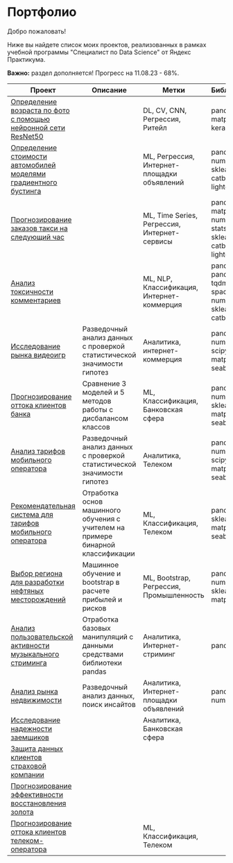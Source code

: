 # Портфолио
Добро пожаловать! 

Ниже вы найдете список моих проектов, реализованных в рамках учебной программы "Специалист по Data Science" от Яндекс Практикума.

**Важно:** раздел дополняется! Прогресс на 11.08.23 - 68%.

| **Проект**                                                                                                                                          | **Описание** | **Метки**                  | **Библиотеки**                                                       |
|-----------------------------------------------------------------------------------------------------------------------------------------------------|----------------------|----------------------------|----------------------------------------------------------------------|
| [Определение возраста по фото с помощью нейронной сети ResNet50](https://github.com/QXm8s/Portfolio/blob/main/age_recognition/project.ipynb)        |                | DL, CV, CNN, Регрессия, Ритейл     | pandas, matplotlib, keras                                            |
| [Определение стоимости автомобилей моделями градиентного бустинга](https://github.com/QXm8s/Portfolio/blob/main/car_price_prediction/project.ipynb) |   | ML, Регрессия, Интернет-площадки объявлений              | pandas, re, numpy, sklearn, catboost, lightgbm                       |
| [Прогнозирование заказов такси на следующий час](https://github.com/QXm8s/Portfolio/blob/main/taxi_orders_forecast/project.ipynb)                   |      | ML, Time Series, Регрессия, Интернет-сервисы | pandas, matplotlib, numpy, statsmodels, sklearn, catboost, lightgbm  |
| [Анализ токсичности комментариев](https://github.com/QXm8s/Portfolio/blob/main/toxic_comment_detection/project.ipynb)                               |     | ML, NLP, Классификация, Интернет-коммерция    | pandas, pandarallel, tqdm, spacy, re, numpy, sklearn, catboost       |
| [Исследование рынка видеоигр](https://github.com/QXm8s/Portfolio/blob/main/video_games_market_analysis/project.ipynb)                               | Разведочный анализ данных с проверкой статистической значимости гипотез    | Аналитика, интернет-коммерция                 | pandas, numpy, scipy, matplotlib, seaborn                            |
| [Прогнозирование оттока клиентов банка](https://github.com/QXm8s/Portfolio/blob/main/bank_churn_prediction/project.ipynb)                               | Сравнение 3 моделей и 5 методов работы с дисбалансом классов| ML, Классификация, Банковская сфера                  | pandas, numpy, sklearn, matplotlib, seaborn|
| [Анализ тарифов мобильного оператора](https://github.com/QXm8s/Portfolio/blob/main/mobile_operator_hypothesis_testing/project.ipynb)                               | Разведочный анализ данных с проверкой статистической значимости гипотез| Аналитика, Телеком                  | pandas, numpy, scipy, matplotlib, seaborn|
| [Рекомендательная система для тарифов мобильного оператора](https://github.com/QXm8s/Portfolio/blob/main/mobile_operator_fare_recommendation/project.ipynb)                               | Отработка основ машинного обучения с учителем на примере бинарной классификации | ML, Классификация, Телеком                  | pandas, sklearn, matplotlib, seaborn|
| [Выбор региона для разработки нефтяных месторождений](https://github.com/QXm8s/Portfolio/blob/main/oil_chink_placement_research/project.ipynb)                               | Машинное обучение и bootstrap в расчете прибылей и рисков | ML, Bootstrap, Регрессия, Промышленность                  | pandas, numpy, sklearn, matplotlib|
| [Анализ пользовательской активности музыкального стриминга](https://github.com/QXm8s/Portfolio/blob/main/pandas_basic_data_processing/project.ipynb)                               | Отработка базовых манипуляций с данными средствами библиотеки pandas | Аналитика, Интернет-стриминг                  | pandas |
| [Анализ рынка недвижимости](https://github.com/QXm8s/Portfolio/blob/main/real_estate_market_analysis/project.ipynb)                               | Разведочный анализ данных, поиск инсайтов | Аналитика, Интернет-площадки объявлений                  | pandas, numpy |
| [Исследование надежности заемщиков](https://github.com/QXm8s/Portfolio/blob/main/borrower_reliability_analysis/project.ipynb)                               |  | Аналитика, Банковская сфера                  |  |
| [Защита данных клиентов страховой компании](https://github.com/QXm8s/Portfolio/blob/main/data_depersonalization/project.ipynb)                               |  |                   |  |
| [Прогнозирование эффективности восстановления золота](https://github.com/QXm8s/Portfolio/blob/main/gold_refinement_research/project.ipynb)                               |  |                   |  |
| [Прогнозирование оттока клиентов телеком-оператора](https://github.com/QXm8s/Portfolio/blob/main/telecom_operator_churn_prediction/project.ipynb)                               |  | ML, Классификация, Телеком                   |  |
